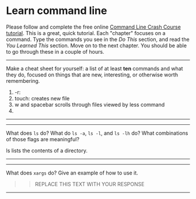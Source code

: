 # Learn command line

Please follow and complete the free online [Command Line Crash Course
tutorial](http://cli.learncodethehardway.org/book/). This is a great,
quick tutorial. Each "chapter" focuses on a command. Type the commands
you see in the _Do This_ section, and read the _You Learned This_
section. Move on to the next chapter. You should be able to go through
these in a couple of hours.


---

Make a cheat sheet for yourself: a list of at least **ten** commands and what they do, focused on things that are new, interesting, or otherwise worth remembering.

1. -r: 
2. touch: creates new file
3. w and spacebar scrolls through files viewed by less command
4. 

---


---

What does `ls` do? What do `ls -a`, `ls -l`, and `ls -lh` do? What combinations of those flags are meaningful?

ls lists the contents of a directory.

---


---

What does `xargs` do? Give an example of how to use it.

> > REPLACE THIS TEXT WITH YOUR RESPONSE

---


